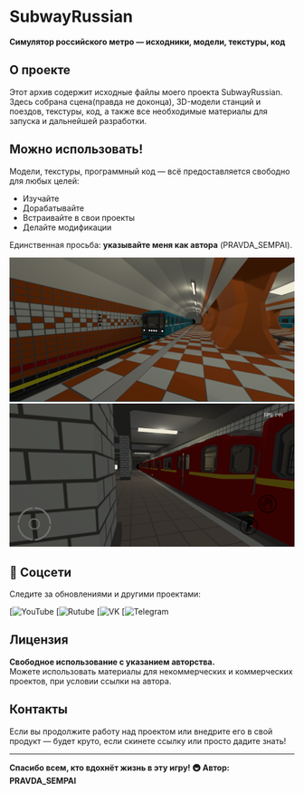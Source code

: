 # SubwayRussian

**Симулятор российского метро — исходники, модели, текстуры, код**

## О проекте

Этот архив содержит исходные файлы моего проекта SubwayRussian. Здесь собрана сцена(правда не доконца), 3D-модели станций и поездов, текстуры, код, а также все необходимые материалы для запуска и дальнейшей разработки.

## Можно использовать!

Модели, текстуры, программный код — всё предоставляется свободно для любых целей:  
* Изучайте  
* Дорабатывайте  
* Встраивайте в свои проекты  
* Делайте модификации

Единственная просьба: **указывайте меня как автора** (PRAVDA_SEMPAI).

![Модель поезда](image/Zastavka.png)
![Модель поезда2](image/Red.png)

## 📱 Соцсети

Следите за обновлениями и другими проектами:

[![YouTube](https://www.youtube.com/@pravda_sempai)
[![Rutube](https://rutube.ru/channel/41737058/)
[![VK](https://vk.com/pravdasempai)
[![Telegram](https://t.me/PRAVDASEMPAI)

## Лицензия

**Свободное использование с указанием авторства.**  
Можете использовать материалы для некоммерческих и коммерческих проектов, при условии ссылки на автора.

## Контакты

Если вы продолжите работу над проектом или внедрите его в свой продукт — будет круто, если скинете ссылку или просто дадите знать!

---

**Спасибо всем, кто вдохнёт жизнь в эту игру! 🚇**
**Автор: PRAVDA_SEMPAI**
